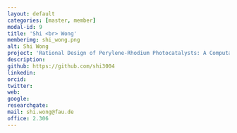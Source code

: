 ```yaml
---
layout: default
categories: [master, member]
modal-id: 9
title: 'Shi <br> Wong'
memberimg: shi_wong.png
alt: Shi Wong
project: 'Rational Design of Perylene-Rhodium Photocatalysts: A Computational Investigation'
description: 
github: https://github.com/shi3004
linkedin: 
orcid: 
twitter: 
web:
google: 
researchgate: 
mail: shi.wong@fau.de
office: 2.306
---
```

